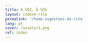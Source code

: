 ```yaml
---
title: A VOZ, À SOS 
layout: index4-rita
permalink: '/home-sugestoes-da-rita'
lang: pt
cover: /assets/1.png
ref: index
---
```


